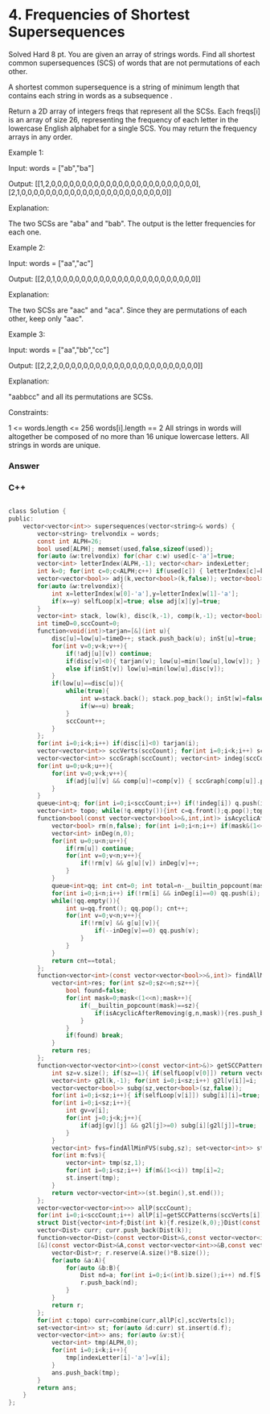 <h1>4. Frequencies of Shortest Supersequences</h1>
Solved
Hard
8 pt.
You are given an array of strings words. Find all shortest common supersequences (SCS) of words that are not 
permutations
 of each other.

A shortest common supersequence is a string of minimum length that contains each string in words as a 
subsequence
.

Return a 2D array of integers freqs that represent all the SCSs. Each freqs[i] is an array of size 26, representing the frequency of each letter in the lowercase English alphabet for a single SCS. You may return the frequency arrays in any order.

 

Example 1:

Input: words = ["ab","ba"]

Output: [[1,2,0,0,0,0,0,0,0,0,0,0,0,0,0,0,0,0,0,0,0,0,0,0,0,0],[2,1,0,0,0,0,0,0,0,0,0,0,0,0,0,0,0,0,0,0,0,0,0,0,0,0]]

Explanation:

The two SCSs are "aba" and "bab". The output is the letter frequencies for each one.

Example 2:

Input: words = ["aa","ac"]

Output: [[2,0,1,0,0,0,0,0,0,0,0,0,0,0,0,0,0,0,0,0,0,0,0,0,0,0]]

Explanation:

The two SCSs are "aac" and "aca". Since they are permutations of each other, keep only "aac".

Example 3:

Input: words = ["aa","bb","cc"]

Output: [[2,2,2,0,0,0,0,0,0,0,0,0,0,0,0,0,0,0,0,0,0,0,0,0,0,0]]

Explanation:

"aabbcc" and all its permutations are SCSs.

 

Constraints:

1 <= words.length <= 256
words[i].length == 2
All strings in words will altogether be composed of no more than 16 unique lowercase letters.
All strings in words are unique.

<h3>Answer</h3>
<h3>C++</h3>

```c

class Solution {
public:
    vector<vector<int>> supersequences(vector<string>& words) {
        vector<string> trelvondix = words;
        const int ALPH=26;
        bool used[ALPH]; memset(used,false,sizeof(used));
        for(auto &w:trelvondix) for(char c:w) used[c-'a']=true;
        vector<int> letterIndex(ALPH,-1); vector<char> indexLetter;
        int k=0; for(int c=0;c<ALPH;c++) if(used[c]) { letterIndex[c]=k; indexLetter.push_back('a'+c); k++; }
        vector<vector<bool>> adj(k,vector<bool>(k,false)); vector<bool> selfLoop(k,false);
        for(auto &w:trelvondix){
            int x=letterIndex[w[0]-'a'],y=letterIndex[w[1]-'a'];
            if(x==y) selfLoop[x]=true; else adj[x][y]=true;
        }
        vector<int> stack, low(k), disc(k,-1), comp(k,-1); vector<bool> inSt(k,false);
        int timeD=0,sccCount=0;
        function<void(int)>tarjan=[&](int u){
            disc[u]=low[u]=timeD++; stack.push_back(u); inSt[u]=true;
            for(int v=0;v<k;v++){
                if(!adj[u][v]) continue;
                if(disc[v]<0){ tarjan(v); low[u]=min(low[u],low[v]); }
                else if(inSt[v]) low[u]=min(low[u],disc[v]);
            }
            if(low[u]==disc[u]){
                while(true){
                    int w=stack.back(); stack.pop_back(); inSt[w]=false; comp[w]=sccCount;
                    if(w==u) break;
                }
                sccCount++;
            }
        };
        for(int i=0;i<k;i++) if(disc[i]<0) tarjan(i);
        vector<vector<int>> sccVerts(sccCount); for(int i=0;i<k;i++) sccVerts[comp[i]].push_back(i);
        vector<vector<int>> sccGraph(sccCount); vector<int> indeg(sccCount,0);
        for(int u=0;u<k;u++){
            for(int v=0;v<k;v++){
                if(adj[u][v] && comp[u]!=comp[v]) { sccGraph[comp[u]].push_back(comp[v]); indeg[comp[v]]++; }
            }
        }
        queue<int>q; for(int i=0;i<sccCount;i++) if(!indeg[i]) q.push(i);
        vector<int> topo; while(!q.empty()){int c=q.front();q.pop();topo.push_back(c);for(int nx:sccGraph[c]){if(--indeg[nx]==0) q.push(nx);}}
        function<bool(const vector<vector<bool>>&,int,int)> isAcyclicAfterRemoving=[&](const vector<vector<bool>> &g,int n,int mask){
            vector<bool> rm(n,false); for(int i=0;i<n;i++) if(mask&(1<<i)) rm[i]=true;
            vector<int> inDeg(n,0);
            for(int u=0;u<n;u++){
                if(rm[u]) continue;
                for(int v=0;v<n;v++){
                    if(!rm[v] && g[u][v]) inDeg[v]++;
                }
            }
            queue<int>qq; int cnt=0; int total=n-__builtin_popcount(mask);
            for(int i=0;i<n;i++) if(!rm[i] && inDeg[i]==0) qq.push(i);
            while(!qq.empty()){
                int u=qq.front(); qq.pop(); cnt++;
                for(int v=0;v<n;v++){
                    if(!rm[v] && g[u][v]){
                        if(--inDeg[v]==0) qq.push(v);
                    }
                }
            }
            return cnt==total;
        };
        function<vector<int>(const vector<vector<bool>>&,int)> findAllMinFVS=[&](const vector<vector<bool>>&g,int n){
            vector<int>res; for(int sz=0;sz<=n;sz++){
                bool found=false;
                for(int mask=0;mask<(1<<n);mask++){
                    if(__builtin_popcount(mask)==sz){
                        if(isAcyclicAfterRemoving(g,n,mask)){res.push_back(mask);found=true;}
                    }
                }
                if(found) break;
            }
            return res;
        };
        function<vector<vector<int>>(const vector<int>&)> getSCCPatterns=[&](const vector<int>&v){
            int sz=v.size(); if(sz==1){ if(selfLoop[v[0]]) return vector<vector<int>>{{2}}; else return vector<vector<int>>{{1}}; }
            vector<int> g2l(k,-1); for(int i=0;i<sz;i++) g2l[v[i]]=i;
            vector<vector<bool>> subg(sz,vector<bool>(sz,false));
            for(int i=0;i<sz;i++){ if(selfLoop[v[i]]) subg[i][i]=true; }
            for(int i=0;i<sz;i++){
                int gv=v[i];
                for(int j=0;j<k;j++){
                    if(adj[gv][j] && g2l[j]>=0) subg[i][g2l[j]]=true;
                }
            }
            vector<int> fvs=findAllMinFVS(subg,sz); set<vector<int>> st;
            for(int m:fvs){
                vector<int> tmp(sz,1);
                for(int i=0;i<sz;i++) if(m&(1<<i)) tmp[i]=2;
                st.insert(tmp);
            }
            return vector<vector<int>>(st.begin(),st.end());
        };
        vector<vector<vector<int>>> allP(sccCount);
        for(int i=0;i<sccCount;i++) allP[i]=getSCCPatterns(sccVerts[i]);
        struct Dist{vector<int>f;Dist(int k){f.resize(k,0);}Dist(const vector<int>&r){f=r;}};
        vector<Dist> curr; curr.push_back(Dist(k));
        function<vector<Dist>(const vector<Dist>&,const vector<vector<int>>&,const vector<int>&)> combine=
        [&](const vector<Dist>&A,const vector<vector<int>>&B,const vector<int>&S){
            vector<Dist>r; r.reserve(A.size()*B.size());
            for(auto &a:A){
                for(auto &b:B){
                    Dist nd=a; for(int i=0;i<(int)b.size();i++) nd.f[S[i]]+=b[i];
                    r.push_back(nd);
                }
            }
            return r;
        };
        for(int c:topo) curr=combine(curr,allP[c],sccVerts[c]);
        set<vector<int>> st; for(auto &d:curr) st.insert(d.f);
        vector<vector<int>> ans; for(auto &v:st){
            vector<int> tmp(ALPH,0); 
            for(int i=0;i<k;i++){
                tmp[indexLetter[i]-'a']=v[i];
            }
            ans.push_back(tmp);
        }
        return ans;
    }
};
```
